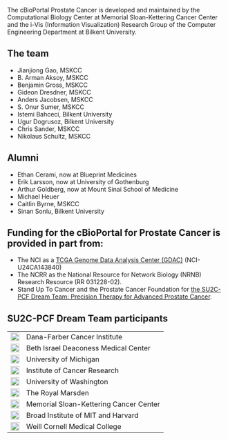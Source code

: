 The cBioPortal Prostate Cancer is developed and maintained by the Computational Biology Center at Memorial Sloan-Kettering Cancer Center and the i-Vis (Information Visualization) Research Group of the Computer Engineering Department at Bilkent University.

## The team

 * Jianjiong Gao, MSKCC
 * B. Arman Aksoy, MSKCC
 * Benjamin Gross, MSKCC
 * Gideon Dresdner, MSKCC
 * Anders Jacobsen, MSKCC
 * S. Onur Sumer, MSKCC
 * Istemi Bahceci, Bilkent University
 * Ugur Dogrusoz, Bilkent University
 * Chris Sander, MSKCC
 * Nikolaus Schultz, MSKCC
 
## Alumni

 * Ethan Cerami, now at Blueprint Medicines
 * Erik Larsson, now at University of Gothenburg
 * Arthur Goldberg, now at Mount Sinai School of Medicine
 * Michael Heuer
 * Caitlin Byrne, MSKCC
 * Sinan Sonlu, Bilkent University

## Funding for the cBioPortal for Prostate Cancer is provided in part from:

 * The NCI as a [TCGA Genome Data Analysis Center (GDAC)](http://tcga.cancer.gov/wwd/program/research_network/gdac.asp) (NCI-U24CA143840) 
 * The NCRR as the National Resource for Network Biology (NRNB) Research Resource (RR 031228-02).
 * Stand Up To Cancer and the Prostate Cancer Foundation for [the SU2C-PCF Dream Team: Precision Therapy for Advanced Prostate Cancer](http://www.standup2cancer.org/dream_teams/view/precision_therapy_for_advanced_prostate_cancer). 


## SU2C-PCF Dream Team participants

<table border='0px'>
<tr valign='middle'><td><img src='images/institutes/DFCI.gif' height='20px' width='20px'></td><td>Dana-Farber Cancer Institute</td></tr>
<tr valign='middle'><td><img src='images/institutes/BIDMC.gif' height='20px' width='20px'></td><td>Beth Israel Deaconess Medical Center</td></tr>
<tr valign='middle'><td><img src='images/institutes/UM.jpg' height='20px' width='20px'></td><td>University of Michigan</td></tr>
<tr valign='middle'><td><img src='images/institutes/ICR.jpg' height='20px' width='20px'></td><td>Institute of Cancer Research</td></tr>
<tr valign='middle'><td><img src='images/institutes/UW.jpg' height='20px' width='20px'></td><td>University of Washington</td></tr>
<tr valign='middle'><td><img src='images/institutes/RM.png' height='20px' width='20px'></td><td>The Royal Marsden</td></tr>
<tr valign='middle'><td><img src='images/institutes/MSKCC.jpg' height='20px' width='20px'></td><td>Memorial Sloan-Kettering Cancer Center</td></tr>
<tr valign='middle'><td><img src='images/institutes/Broad.jpg' height='20px' width='20px'></td><td>Broad Institute of MIT and Harvard</td></tr>
<tr valign='middle'><td><img src='images/institutes/WC.jpg' height='20px' width='20px'></td><td>Weill Cornell Medical College</td></tr>
</table>
